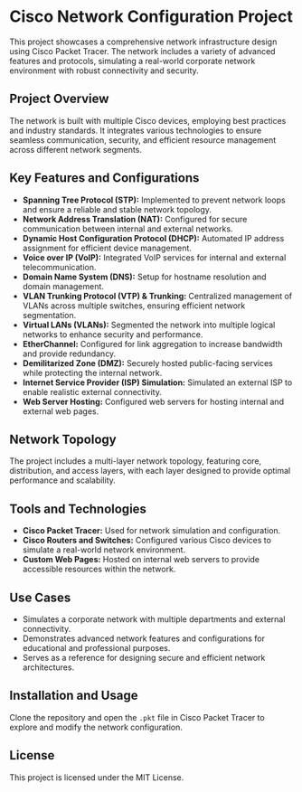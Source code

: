 # Cisco Network Configuration Project

This project showcases a comprehensive network infrastructure design using Cisco Packet Tracer. The network includes a variety of advanced features and protocols, simulating a real-world corporate network environment with robust connectivity and security.

## Project Overview
The network is built with multiple Cisco devices, employing best practices and industry standards. It integrates various technologies to ensure seamless communication, security, and efficient resource management across different network segments.

## Key Features and Configurations

- **Spanning Tree Protocol (STP):** Implemented to prevent network loops and ensure a reliable and stable network topology.
- **Network Address Translation (NAT):** Configured for secure communication between internal and external networks.
- **Dynamic Host Configuration Protocol (DHCP):** Automated IP address assignment for efficient device management.
- **Voice over IP (VoIP):** Integrated VoIP services for internal and external telecommunication.
- **Domain Name System (DNS):** Setup for hostname resolution and domain management.
- **VLAN Trunking Protocol (VTP) & Trunking:** Centralized management of VLANs across multiple switches, ensuring efficient network segmentation.
- **Virtual LANs (VLANs):** Segmented the network into multiple logical networks to enhance security and performance.
- **EtherChannel:** Configured for link aggregation to increase bandwidth and provide redundancy.
- **Demilitarized Zone (DMZ):** Securely hosted public-facing services while protecting the internal network.
- **Internet Service Provider (ISP) Simulation:** Simulated an external ISP to enable realistic external connectivity.
- **Web Server Hosting:** Configured web servers for hosting internal and external web pages.

## Network Topology
The project includes a multi-layer network topology, featuring core, distribution, and access layers, with each layer designed to provide optimal performance and scalability.

## Tools and Technologies
- **Cisco Packet Tracer:** Used for network simulation and configuration.
- **Cisco Routers and Switches:** Configured various Cisco devices to simulate a real-world network environment.
- **Custom Web Pages:** Hosted on internal web servers to provide accessible resources within the network.

## Use Cases
- Simulates a corporate network with multiple departments and external connectivity.
- Demonstrates advanced network features and configurations for educational and professional purposes.
- Serves as a reference for designing secure and efficient network architectures.

## Installation and Usage
Clone the repository and open the `.pkt` file in Cisco Packet Tracer to explore and modify the network configuration.

## License
This project is licensed under the MIT License.

